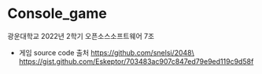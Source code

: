 # Console_game
광운대학교 2022년 2학기 오픈소스소프트웨어 7조
* 게임 source code 출처
https://github.com/snelsi/2048\
https://gist.github.com/Eskeptor/703483ac907c847ed79e9ed119c9d58f
